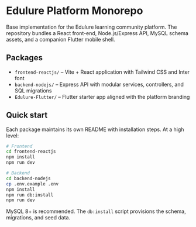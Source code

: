# Edulure Platform Monorepo

Base implementation for the Edulure learning community platform. The repository bundles a React front-end, Node.js/Express API, MySQL schema assets, and a companion Flutter mobile shell.

## Packages

- `frontend-reactjs/` – Vite + React application with Tailwind CSS and Inter font
- `backend-nodejs/` – Express API with modular services, controllers, and SQL migrations
- `Edulure-Flutter/` – Flutter starter app aligned with the platform branding

## Quick start

Each package maintains its own README with installation steps. At a high level:

```bash
# Frontend
cd frontend-reactjs
npm install
npm run dev

# Backend
cd backend-nodejs
cp .env.example .env
npm install
npm run db:install
npm run dev
```

MySQL 8+ is recommended. The `db:install` script provisions the schema, migrations, and seed data.
